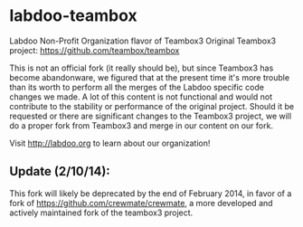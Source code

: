 labdoo-teambox
==============

Labdoo Non-Profit Organization flavor of Teambox3
Original Teambox3 project: https://github.com/teambox/teambox

This is not an official fork (it really should be), but since Teambox3 has become abandonware, we figured that at the present time it's more trouble than its worth to perform all the merges of the Labdoo specific code changes we made. A lot of this content is not functional and would not contribute to the stability or performance of the original project. Should it be requested or there are significant changes to the Teambox3 project, we will do a proper fork from Teambox3 and merge in our content on our fork.

Visit http://labdoo.org to learn about our organization!

Update (2/10/14):
-----------------
This fork will likely be deprecated by the end of February 2014, in favor of a fork of https://github.com/crewmate/crewmate, a more developed and actively maintained fork of the teambox3 project.
